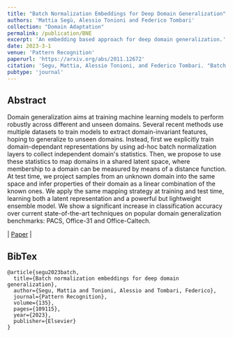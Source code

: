 ```yaml
---
title: "Batch Normalization Embeddings for Deep Domain Generalization"
authors: 'Mattia Segù, Alessio Tonioni and Federico Tombari'
collection: "Domain Adaptation"
permalink: /publication/BNE
excerpt: 'An embedding based approach for deep domain generalization.'
date: 2023-3-1
venue: 'Pattern Recognition'
paperurl: 'https://arxiv.org/abs/2011.12672'
citation: 'Segu, Mattia, Alessio Tonioni, and Federico Tombari. "Batch normalization embeddings for deep domain generalization." Pattern Recognition 135 (2023): 109115.'
pubtype: 'journal'
---
```


## Abstract

Domain generalization aims at training machine learning models to perform robustly across different and unseen domains. Several recent methods use multiple datasets to train models to extract domain-invariant features, hoping to generalize to unseen domains. Instead, first we explicitly train domain-dependant representations by using ad-hoc batch normalization layers to collect independent domain's statistics. Then, we propose to use these statistics to map domains in a shared latent space, where membership to a domain can be measured by means of a distance function. At test time, we project samples from an unknown domain into the same space and infer properties of their domain as a linear combination of the known ones. We apply the same mapping strategy at training and test time, learning both a latent representation and a powerful but lightweight ensemble model. We show a significant increase in classification accuracy over current state-of-the-art techniques on popular domain generalization benchmarks: PACS, Office-31 and Office-Caltech. 

| [Paper](https://arxiv.org/abs/2011.12672) |

## BibTex 

```
@article{segu2023batch,
  title={Batch normalization embeddings for deep domain generalization},
  author={Segu, Mattia and Tonioni, Alessio and Tombari, Federico},
  journal={Pattern Recognition},
  volume={135},
  pages={109115},
  year={2023},
  publisher={Elsevier}
}
```